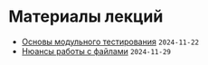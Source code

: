 # Материалы лекций

* [Основы модульного тестирования](unit_testing_base/) ```2024-11-22```
* [Нюансы работы с файлами](https://github.com/olgapavlova/lectures/tree/main/file_in_c_linux) ```2024-11-29```
